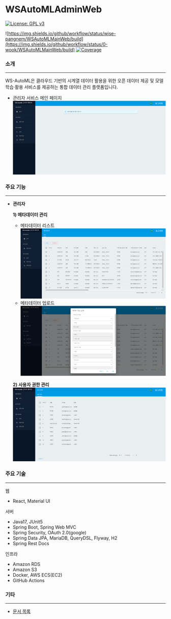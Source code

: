 # WSAutoMLAdminWeb

[![License: GPL v3](https://img.shields.io/badge/License-GPLv3-blue.svg)](https://www.gnu.org/licenses/gpl-3.0)

![https://img.shields.io/github/workflow/status/wise-pangnem/WSAutoMLMainWeb/build](https://img.shields.io/github/workflow/status/0-wook/WSAutoMLMainWeb/build)
[![Coverage](https://sonarcloud.io/api/project_badges/measure?project=wise-pangnem_AutoMLMainWeb&metric=coverage)](https://sonarcloud.io/summary/new_code?id=wise-pangnem_AutoMLMainWeb)

### 소개

---

WS-AutoML은 클라우드 기반의 시계열 데이터 활용을 위한 오픈 데이터 제공 및 모델 학습·활용 서비스를 제공하는 통합 데이터 관리 플랫폼입니다.

- 관리자 서비스 메인 페이지
  ![admin-service-main.png](images/admin-service-main.png)

### 주요 기능

---

- **관리자**

  **1) 메타데이터 관리**

  - 메타데이터 리스트
    ![admin-service-metadata-management.png](images/admin-service-metadata-management.png)
  - 메타데이터 업로드
    ![admin-service-metadata-upload.png](images/admin-service-metadata-upload.png)

  **2) 사용자 권한 관리**
  ![admin-service-user-management.png](images/admin-service-user-management.png)

### 주요 기술

---

웹

- React, Material UI

서버

- Java17, JUnit5
- Spring Boot, Spring Web MVC
- Spring Security, OAuth 2.0(google)
- Spring Data JPA, MariaDB, QueryDSL, Flyway, H2
- Spring Rest Docs

인프라

- Amazon RDS
- Amazon S3
- Docker, AWS ECS(EC2)
- GitHub Actions

### 기타

---

- [문서 목록](./docs)
